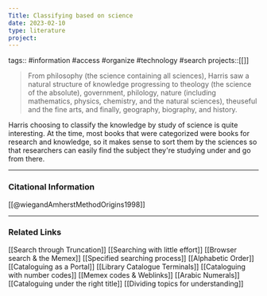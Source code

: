 ```yaml
---
Title: Classifying based on science
date: 2023-02-10
type: literature
project:
---
```

tags:: #information #access #organize #technology #search 
projects::[[]]

> From philosophy (the science containing all sciences), Harris saw a natural structure of knowledge progressing to theology (the science of the absolute), government, philology, nature (including mathematics, physics, chemistry, and the natural sciences), theuseful and the fine arts, and finally, geography, biography, and history.

Harris choosing to classify the knowledge by study of science is quite interesting. At the time, most books that were categorized were books for research and knowledge, so it makes sense to sort them by the sciences so that researchers can easily find the subject they're studying under and go from there.

---
### Citational Information

[[@wiegandAmherstMethodOrigins1998]]

---

### Related Links

[[Search through Truncation]]
[[Searching with little effort]]
[[Browser search & the Memex]]
[[Specified searching process]]
[[Alphabetic Order]]
[[Cataloguing as a Portal]]
[[Library Catalogue Terminals]]
[[Cataloguing with number codes]]
[[Memex codes & Weblinks]]
[[Arabic Numerals]]
[[Cataloguing under the right title]]
[[Dividing topics for understanding]]